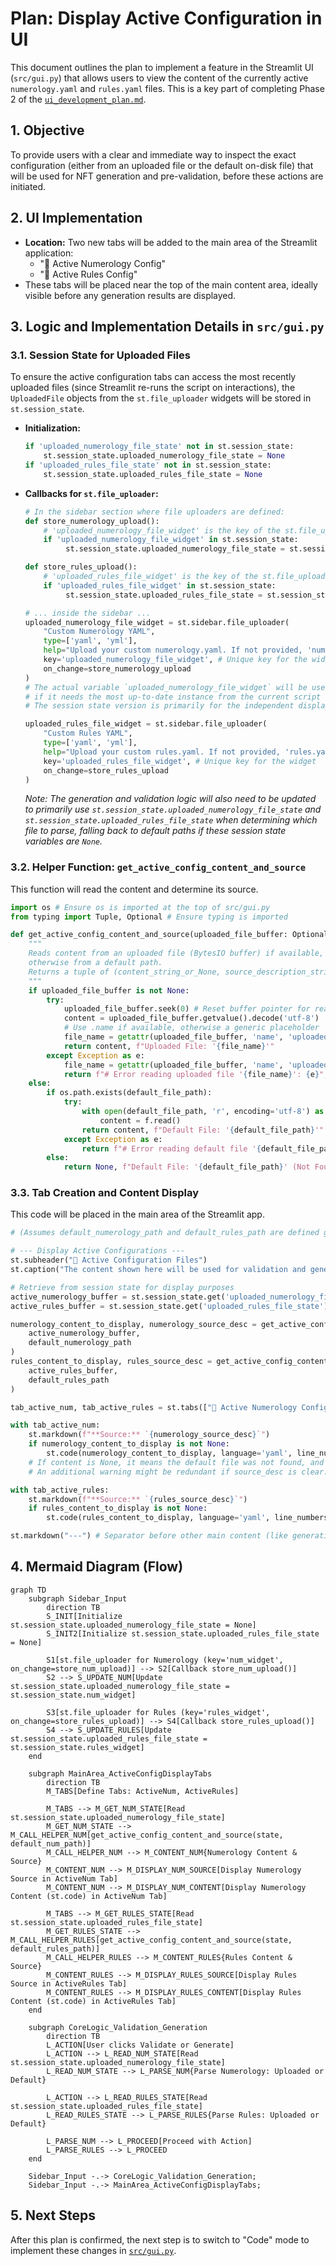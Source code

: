 # Plan: Display Active Configuration in UI

This document outlines the plan to implement a feature in the Streamlit UI (`src/gui.py`) that allows users to view the content of the currently active `numerology.yaml` and `rules.yaml` files. This is a key part of completing Phase 2 of the [`ui_development_plan.md`](ui_development_plan.md:1).

## 1. Objective

To provide users with a clear and immediate way to inspect the exact configuration (either from an uploaded file or the default on-disk file) that will be used for NFT generation and pre-validation, before these actions are initiated.

## 2. UI Implementation

*   **Location:** Two new tabs will be added to the main area of the Streamlit application:
    *   "🔎 Active Numerology Config"
    *   "🔎 Active Rules Config"
*   These tabs will be placed near the top of the main content area, ideally visible before any generation results are displayed.

## 3. Logic and Implementation Details in `src/gui.py`

### 3.1. Session State for Uploaded Files

To ensure the active configuration tabs can access the most recently uploaded files (since Streamlit re-runs the script on interactions), the `UploadedFile` objects from the `st.file_uploader` widgets will be stored in `st.session_state`.

*   **Initialization:**
    ```python
    if 'uploaded_numerology_file_state' not in st.session_state:
        st.session_state.uploaded_numerology_file_state = None
    if 'uploaded_rules_file_state' not in st.session_state:
        st.session_state.uploaded_rules_file_state = None
    ```
*   **Callbacks for `st.file_uploader`:**
    ```python
    # In the sidebar section where file uploaders are defined:
    def store_numerology_upload():
        # 'uploaded_numerology_file_widget' is the key of the st.file_uploader
        if 'uploaded_numerology_file_widget' in st.session_state:
             st.session_state.uploaded_numerology_file_state = st.session_state.uploaded_numerology_file_widget

    def store_rules_upload():
        # 'uploaded_rules_file_widget' is the key of the st.file_uploader
        if 'uploaded_rules_file_widget' in st.session_state:
             st.session_state.uploaded_rules_file_state = st.session_state.uploaded_rules_file_widget

    # ... inside the sidebar ...
    uploaded_numerology_file_widget = st.sidebar.file_uploader(
        "Custom Numerology YAML", 
        type=['yaml', 'yml'], 
        help="Upload your custom numerology.yaml. If not provided, 'numerology.yaml' will be used.",
        key='uploaded_numerology_file_widget', # Unique key for the widget
        on_change=store_numerology_upload
    )
    # The actual variable `uploaded_numerology_file_widget` will be used by the generation/validation logic directly
    # if it needs the most up-to-date instance from the current script run.
    # The session state version is primarily for the independent display tabs.

    uploaded_rules_file_widget = st.sidebar.file_uploader(
        "Custom Rules YAML", 
        type=['yaml', 'yml'], 
        help="Upload your custom rules.yaml. If not provided, 'rules.yaml' will be used.",
        key='uploaded_rules_file_widget', # Unique key for the widget
        on_change=store_rules_upload
    )
    ```
    *Note: The generation and validation logic will also need to be updated to primarily use `st.session_state.uploaded_numerology_file_state` and `st.session_state.uploaded_rules_file_state` when determining which file to parse, falling back to default paths if these session state variables are `None`.*

### 3.2. Helper Function: `get_active_config_content_and_source`

This function will read the content and determine its source.

```python
import os # Ensure os is imported at the top of src/gui.py
from typing import Tuple, Optional # Ensure typing is imported

def get_active_config_content_and_source(uploaded_file_buffer: Optional[io.BytesIO], default_file_path: str) -> Tuple[Optional[str], str]:
    """
    Reads content from an uploaded file (BytesIO buffer) if available, 
    otherwise from a default path.
    Returns a tuple of (content_string_or_None, source_description_string).
    """
    if uploaded_file_buffer is not None:
        try:
            uploaded_file_buffer.seek(0) # Reset buffer pointer for reading
            content = uploaded_file_buffer.getvalue().decode('utf-8')
            # Use .name if available, otherwise a generic placeholder
            file_name = getattr(uploaded_file_buffer, 'name', 'uploaded_file') 
            return content, f"Uploaded File: '{file_name}'"
        except Exception as e:
            file_name = getattr(uploaded_file_buffer, 'name', 'uploaded_file')
            return f"# Error reading uploaded file '{file_name}': {e}", f"Uploaded File: '{file_name}' (Error)"
    else:
        if os.path.exists(default_file_path):
            try:
                with open(default_file_path, 'r', encoding='utf-8') as f:
                    content = f.read()
                return content, f"Default File: '{default_file_path}'"
            except Exception as e:
                return f"# Error reading default file '{default_file_path}': {e}", f"Default File: '{default_file_path}' (Error)"
        else:
            return None, f"Default File: '{default_file_path}' (Not Found)"
```

### 3.3. Tab Creation and Content Display

This code will be placed in the main area of the Streamlit app.

```python
# (Assumes default_numerology_path and default_rules_path are defined globally)

# --- Display Active Configurations ---
st.subheader("📑 Active Configuration Files")
st.caption("The content shown here will be used for validation and generation if the respective buttons are clicked.")

# Retrieve from session state for display purposes
active_numerology_buffer = st.session_state.get('uploaded_numerology_file_state')
active_rules_buffer = st.session_state.get('uploaded_rules_file_state')

numerology_content_to_display, numerology_source_desc = get_active_config_content_and_source(
    active_numerology_buffer,
    default_numerology_path 
)
rules_content_to_display, rules_source_desc = get_active_config_content_and_source(
    active_rules_buffer,
    default_rules_path
)

tab_active_num, tab_active_rules = st.tabs(["🔎 Active Numerology Config", "🔎 Active Rules Config"])

with tab_active_num:
    st.markdown(f"**Source:** `{numerology_source_desc}`")
    if numerology_content_to_display is not None:
        st.code(numerology_content_to_display, language='yaml', line_numbers=True)
    # If content is None, it means the default file was not found, and the source_desc already indicates this.
    # An additional warning might be redundant if source_desc is clear.

with tab_active_rules:
    st.markdown(f"**Source:** `{rules_source_desc}`")
    if rules_content_to_display is not None:
        st.code(rules_content_to_display, language='yaml', line_numbers=True)

st.markdown("---") # Separator before other main content (like generation results)
```

## 4. Mermaid Diagram (Flow)

```mermaid
graph TD
    subgraph Sidebar_Input
        direction TB
        S_INIT[Initialize st.session_state.uploaded_numerology_file_state = None]
        S_INIT2[Initialize st.session_state.uploaded_rules_file_state = None]
        
        S1[st.file_uploader for Numerology (key='num_widget', on_change=store_num_upload)] --> S2[Callback store_num_upload()]
        S2 --> S_UPDATE_NUM[Update st.session_state.uploaded_numerology_file_state = st.session_state.num_widget]
        
        S3[st.file_uploader for Rules (key='rules_widget', on_change=store_rules_upload)] --> S4[Callback store_rules_upload()]
        S4 --> S_UPDATE_RULES[Update st.session_state.uploaded_rules_file_state = st.session_state.rules_widget]
    end

    subgraph MainArea_ActiveConfigDisplayTabs
        direction TB
        M_TABS[Define Tabs: ActiveNum, ActiveRules]
        
        M_TABS --> M_GET_NUM_STATE[Read st.session_state.uploaded_numerology_file_state]
        M_GET_NUM_STATE --> M_CALL_HELPER_NUM[get_active_config_content_and_source(state, default_num_path)]
        M_CALL_HELPER_NUM --> M_CONTENT_NUM{Numerology Content & Source}
        M_CONTENT_NUM --> M_DISPLAY_NUM_SOURCE[Display Numerology Source in ActiveNum Tab]
        M_CONTENT_NUM --> M_DISPLAY_NUM_CONTENT[Display Numerology Content (st.code) in ActiveNum Tab]
        
        M_TABS --> M_GET_RULES_STATE[Read st.session_state.uploaded_rules_file_state]
        M_GET_RULES_STATE --> M_CALL_HELPER_RULES[get_active_config_content_and_source(state, default_rules_path)]
        M_CALL_HELPER_RULES --> M_CONTENT_RULES{Rules Content & Source}
        M_CONTENT_RULES --> M_DISPLAY_RULES_SOURCE[Display Rules Source in ActiveRules Tab]
        M_CONTENT_RULES --> M_DISPLAY_RULES_CONTENT[Display Rules Content (st.code) in ActiveRules Tab]
    end

    subgraph CoreLogic_Validation_Generation
        direction TB
        L_ACTION[User clicks Validate or Generate]
        L_ACTION --> L_READ_NUM_STATE[Read st.session_state.uploaded_numerology_file_state]
        L_READ_NUM_STATE --> L_PARSE_NUM{Parse Numerology: Uploaded or Default}
        
        L_ACTION --> L_READ_RULES_STATE[Read st.session_state.uploaded_rules_file_state]
        L_READ_RULES_STATE --> L_PARSE_RULES{Parse Rules: Uploaded or Default}
        
        L_PARSE_NUM --> L_PROCEED[Proceed with Action]
        L_PARSE_RULES --> L_PROCEED
    end
    
    Sidebar_Input -.-> CoreLogic_Validation_Generation;
    Sidebar_Input -.-> MainArea_ActiveConfigDisplayTabs;
```

## 5. Next Steps
After this plan is confirmed, the next step is to switch to "Code" mode to implement these changes in [`src/gui.py`](src/gui.py:1).